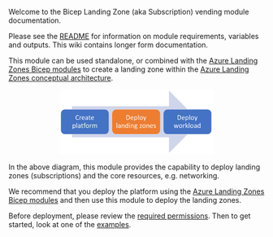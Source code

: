 <!-- markdownlint-disable MD041 -->
Welcome to the Bicep Landing Zone (aka Subscription) vending module documentation.

Please see the [README][readme] for information on module requirements, variables and outputs. This wiki contains longer form documentation.

This module can be used standalone, or combined with the [Azure Landing Zones Bicep modules][alz_bicep_module] to create a landing zone within the [Azure Landing Zones conceptual architecture][alz_conceptual_arch].

<!-- markdownlint-disable MD033 -->
<center><img src="img/journey.png" width="60%" /></center>
<!-- markdownlint-enable -->

In the above diagram, this module provides the capability to deploy landing zones (subscriptions) and the core resources, e.g. networking.

We recommend that you deploy the platform using the [Azure Landing Zones Bicep modules][alz_bicep_module] and then use this module to deploy the landing zones.

Before deployment, please review the [required permissions](https://github.com/azure/bicep-lz-vending/wiki/permissions). Then to get started, look at one of the [examples](https://github.com/azure/bicep-lz-vending/wiki/examples).

[alz_conceptual_arch]: https://aka.ms/alz#azure-landing-zone-conceptual-architecture
[alz_bicep_module]: https://aka.ms/alz/bicep
[readme]: https://github.com/Azure/bicep-lz-vending#readme
